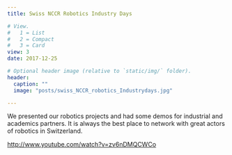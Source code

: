 ```yaml
---
title: Swiss NCCR Robotics Industry Days

# View.
#   1 = List
#   2 = Compact
#   3 = Card
view: 3
date: 2017-12-25

# Optional header image (relative to `static/img/` folder).
header:
  caption: ""
  image: "posts/swiss_NCCR_robotics_Industrydays.jpg"

---
```

We presented our robotics projects and had some demos for industrial and academics partners.
It is always the best place to network with great actors of robotics in Switzerland.

http://www.youtube.com/watch?v=zv6nDMQCWCo



